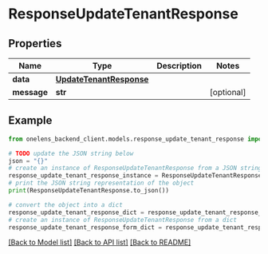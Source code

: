 # ResponseUpdateTenantResponse


## Properties

Name | Type | Description | Notes
------------ | ------------- | ------------- | -------------
**data** | [**UpdateTenantResponse**](UpdateTenantResponse.md) |  | 
**message** | **str** |  | [optional] 

## Example

```python
from onelens_backend_client.models.response_update_tenant_response import ResponseUpdateTenantResponse

# TODO update the JSON string below
json = "{}"
# create an instance of ResponseUpdateTenantResponse from a JSON string
response_update_tenant_response_instance = ResponseUpdateTenantResponse.from_json(json)
# print the JSON string representation of the object
print(ResponseUpdateTenantResponse.to_json())

# convert the object into a dict
response_update_tenant_response_dict = response_update_tenant_response_instance.to_dict()
# create an instance of ResponseUpdateTenantResponse from a dict
response_update_tenant_response_form_dict = response_update_tenant_response.from_dict(response_update_tenant_response_dict)
```
[[Back to Model list]](../README.md#documentation-for-models) [[Back to API list]](../README.md#documentation-for-api-endpoints) [[Back to README]](../README.md)


